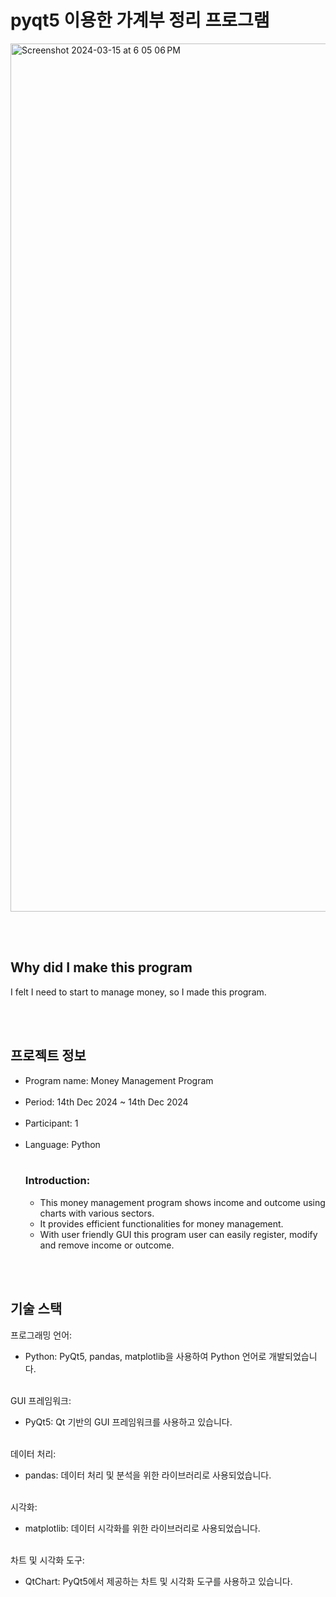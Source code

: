 # pyqt5 이용한 가계부 정리 프로그램

<img width="1389" alt="Screenshot 2024-03-15 at 6 05 06 PM" src="https://github.com/TeraSeo/money-managing-program-pyqt5/assets/96968917/92babc8b-21e4-4b82-bed8-9eaf328b6c9c">

<br><br>

## Why did I make this program 
I felt I need to start to manage money, so I made this program. 

<br><br>

## 프로젝트 정보
<ul>
  <li>Program name: Money Management Program</li>
<br/>
  <li>Period: 14th Dec 2024 ~ 14th Dec 2024</li>
<br/>
  <li>Participant: 1</li>
<br/>
  <li>Language: Python</li>
<br/>

  <h3>Introduction: </h3>
  <ul>
    <li>This money management program shows income and outcome using charts with various sectors.</li>
    <li>It provides efficient functionalities for money management. </li>
    <li>With user friendly GUI this program user can easily register, modify and remove income or outcome.</li>
  </ul>
</ul>

<br><br>

## 기술 스택


  프로그래밍 언어:
  <ul><li>Python: PyQt5, pandas, matplotlib을 사용하여 Python 언어로 개발되었습니다.</li></ul>
  <br>
  GUI 프레임워크:
  <ul><li>PyQt5: Qt 기반의 GUI 프레임워크를 사용하고 있습니다.</li></ul>
  <br>
  데이터 처리:
  <ul><li>pandas: 데이터 처리 및 분석을 위한 라이브러리로 사용되었습니다.</li></ul>
  <br>
  시각화:
  <ul><li>matplotlib: 데이터 시각화를 위한 라이브러리로 사용되었습니다.</li></ul>
  <br>
  차트 및 시각화 도구:
  <ul><li>QtChart: PyQt5에서 제공하는 차트 및 시각화 도구를 사용하고 있습니다.</li></ul>
</ul>
